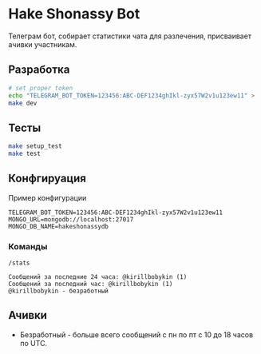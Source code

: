 # Hake Shonassy Bot

Телеграм бот, собирает статистики чата для разлечения, присваивает ачивки участникам.

## Разработка

```bash
# set proper token
echo "TELEGRAM_BOT_TOKEN=123456:ABC-DEF1234ghIkl-zyx57W2v1u123ew11" > .env
make dev
```

## Тесты

```bash
make setup_test
make test
```

## Конфгируация

Пример конфигурации

```env
TELEGRAM_BOT_TOKEN=123456:ABC-DEF1234ghIkl-zyx57W2v1u123ew11
MONGO_URL=mongodb://localhost:27017
MONGO_DB_NAME=hakeshonassydb
```

### Команды
```
/stats

Сообщений за последние 24 часа: @kirillbobykin (1)
Сообщений за последний час: @kirillbobykin (1)
@kirillbobykin - безработный
```

## Ачивки

- Безработный - больше всего сообщений с пн по пт с 10 до 18 часов по UTC.
